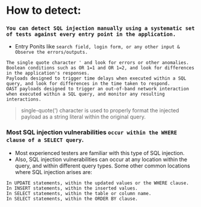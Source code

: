 # How to detect: 
### `You can detect SQL injection manually using a systematic set of tests against every entry point in the application.`
- Entry Ponits like `search field, login form, or any other input & Observe the errors/outputs.`

```
The single quote character ' and look for errors or other anomalies.
Boolean conditions such as OR 1=1 and OR 1=2, and look for differences in the application's responses.
Payloads designed to trigger time delays when executed within a SQL query, and look for differences in the time taken to respond.
OAST payloads designed to trigger an out-of-band network interaction when executed within a SQL query, and monitor any resulting interactions.
```
> single-quote(') character is used to properly format the injected payload as a string literal within the original query.

### Most SQL injection vulnerabilities `occur within the WHERE clause of a SELECT query`. 
- Most experienced testers are familiar with this type of SQL injection.
- Also, SQL injection vulnerabilities can occur at any location within the query, and within different query types. Some other common locations where SQL injection arises are:
```
In UPDATE statements, within the updated values or the WHERE clause.
In INSERT statements, within the inserted values.
In SELECT statements, within the table or column name.
In SELECT statements, within the ORDER BY clause.
```



